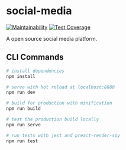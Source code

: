 # social-media
[![Maintainability](https://api.codeclimate.com/v1/badges/0940763fd54d720ecc83/maintainability)](https://codeclimate.com/github/yannick1691/social-media/maintainability)
[![Test Coverage](https://api.codeclimate.com/v1/badges/0940763fd54d720ecc83/test_coverage)](https://codeclimate.com/github/yannick1691/social-media/test_coverage)

A open source social media platform.

## CLI Commands
``` bash
# install dependencies
npm install

# serve with hot reload at localhost:8080
npm run dev

# build for production with minification
npm run build

# test the production build locally
npm run serve

# run tests with jest and preact-render-spy 
npm run test
```
